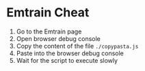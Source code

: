 # Emtrain Cheat

1. Go to the Emtrain page
1. Open browser debug console
1. Copy the content of the file `./copypasta.js`
1. Paste into the browser debug console
1. Wait for the script to execute slowly
